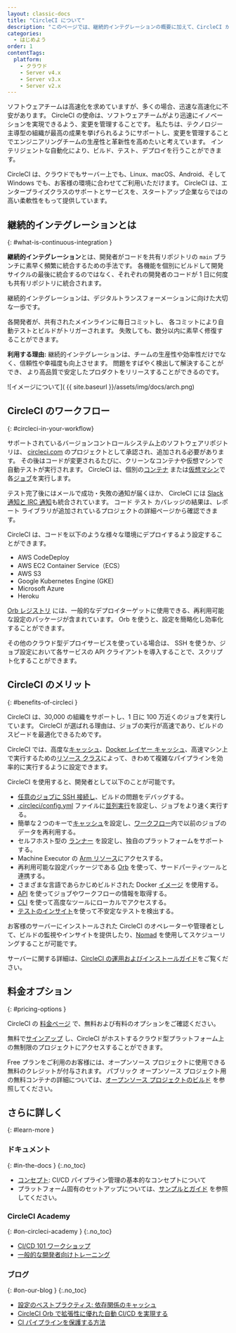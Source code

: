 ```yaml
---
layout: classic-docs
title: "CircleCI について"
description: "このページでは、継続的インテグレーションの概要に加えて、CircleCI がどのようにチーム開発の自動化を実現するかという点について説明します。 CircleCI は、ソフトウェアのビルド、テスト、デプロイを自動化します。"
categories:
  - はじめよう
order: 1
contentTags:
  platform:
    - クラウド
    - Server v4.x
    - Server v3.x
    - Server v2.x
---
```


ソフトウェアチームは高速化を求めていますが、多くの場合、迅速な高速化に不安があります。 CircleCI の使命は、ソフトウェアチームがより迅速にイノベーションを実現できるよう、変更を管理することです。 私たちは、テクノロジー主導型の組織が最高の成果を挙げられるようにサポートし、変更を管理することでエンジニアリングチームの生産性と革新性を高めたいと考えています。 インテリジェントな自動化により、ビルド、テスト、デプロイを行うことができます。

CircleCI は、クラウドでもサーバー上でも、Linux、macOS、Android、そして Windows でも、お客様の環境に合わせてご利用いただけます。 CircleCI は、エンタープライズクラスのサポートとサービスを、スタートアップ企業ならではの高い柔軟性をもって提供しています。

## 継続的インテグレーションとは
{: #what-is-continuous-integration }

**継続的インテグレーション**とは、開発者がコードを共有リポジトリの `main` ブランチに素早く頻繁に統合するための手法です。 各機能を個別にビルドして開発サイクルの最後に統合するのではなく、それぞれの開発者のコードが 1 日に何度も共有リポジトリに統合されます。

継続的インテグレーションは、デジタルトランスフォーメーションに向けた大切な一歩です。

各開発者が、共有されたメインラインに毎日コミットし、 各コミットにより自動テストとビルドがトリガーされます。 失敗しても、数分以内に素早く修復することができます。

**利用する理由:** 継続的インテグレーションは、チームの生産性や効率性だけでなく、信頼性や幸福度も向上させます。 問題をすばやく検出して解決することができ、 より高品質で安定したプロダクトをリリースすることができるのです。

![イメージについて]( {{ site.baseurl }}/assets/img/docs/arch.png)

## CircleCI のワークフロー
{: #circleci-in-your-workflow}

サポートされているバージョンコントロールシステム上のソフトウェアリポジトリは、 [circleci.com](https://circleci.com) のプロジェクトとして承認され、追加される必要があります。 その後はコードが変更されるたびに、クリーンなコンテナや仮想マシンで自動テストが実行されます。 CircleCI は、個別の[コンテナ]({{site.baseurl}}/ja/glossary/#container) または[仮想マシン](https://circleci.com/developer/images?imageType=machine)で 各[ジョブ]({{site.baseurl}}/ja/glossary/#job)を実行します。

テスト完了後にはメールで成功・失敗の通知が届くほか、 CircleCI には [Slack 通知と IRC 通知]({{site.baseurl}}/ja/notifications)も統合されています。 コード テスト カバレッジの結果は、レポート ライブラリが追加されているプロジェクトの詳細ページから確認できます。

CircleCI は、コードを以下のような様々な環境にデプロイするよう設定することができます。
- AWS CodeDeploy
- AWS EC2 Container Service（ECS）
- AWS S3
- Google Kubernetes Engine (GKE)
- Microsoft Azure
- Heroku

[Orb レジストリ](https://circleci.com/developer/orbs) には、一般的なデプロイターゲットに使用できる、再利用可能な設定のパッケージが含まれています。 Orb を使うと、設定を簡略化し効率化することができます。

その他のクラウド型デプロイサービスを使っている場合は、 SSH を使うか、ジョブ設定において各サービスの API クライアントを導入することで、スクリプト化することができます。

## CircleCI のメリット
{: #benefits-of-circleci }

CircleCI は、30,000 の組織をサポートし、1 日に 100 万近くのジョブを実行しています。 CircleCI が選ばれる理由は、ジョブの実行が高速であり、ビルドのスピードを最適化できるためです。

CircleCI では、高度な[キャッシュ]({{site.baseurl}}/ja/caching/)、[Docker レイヤー キャッシュ]({{site.baseurl}}/ja/docker-layer-caching/)、高速マシン上で実行するための[リソース クラス]({{site.baseurl}}/ja/optimizations/#resource-class)によって、きわめて複雑なパイプラインを効率的に実行するように設定できます。

CircleCI を使用すると、開発者として以下のことが可能です。
- [任意のジョブに SSH 接続し]({{site.baseurl}}/ja/ssh-access-jobs/)、ビルドの問題をデバッグする。
- [.circleci/config.yml]({{site.baseurl}}/ja/configuration-reference/) ファイルに[並列実行]({{site.baseurl}}/ja/parallelism-faster-jobs/)を設定し、ジョブをより速く実行する。
- 簡単な２つのキーで[キャッシュ]({{site.baseurl}}/ja/caching/)を設定し、[ワークフロー]({{site.baseurl}}/ja/workflows/)内で以前のジョブのデータを再利用する。
- セルフホスト型の [ランナー]({{site.baseurl}}/ja/runner-overview/) を設定し、独自のプラットフォームをサポートする。
- Machine Executor の [Arm リソース]({{site.baseurl}}/ja/arm-resources/)にアクセスする。
- 再利用可能な設定パッケージである [Orb]({{site.baseurl}}/ja/orb-intro/) を使って、サードパーティツールと連携する。
- さまざまな言語であらかじめビルドされた Docker [イメージ]({{site.baseurl}}/ja/circleci-images/) を使用する。
- [API](https://circleci.com/docs/api/v2/) を使ってジョブやワークフローの情報を取得する。
- [CLI]({{site.baseurl}}/ja/local-cli/) を使って高度なツールにローカルでアクセスする。
- [テストのインサイト]({{site.baseurl}}/ja/insights-tests/)を使って不安定なテストを検出する。

お客様のサーバーにインストールされた CircleCI のオペレーターや管理者として、ビルドの監視やインサイトを提供したり、[Nomad](https://www.nomadproject.io/) を使用してスケジューリングすることが可能です。

サーバーに関する詳細は、[CircleCI の運用およびインストールガイド]({{site.baseurl}}/ja/server-3-overview/)をご覧ください。

## 料金オプション
{: #pricing-options }

CircleCI の [料金ページ](https://circleci.com/ja/pricing/) で、無料および有料のオプションをご確認ください。

無料で[サインアップ](https://circleci.com/ja/signup/) し、CircleCI がホストするクラウド型プラットフォーム上の無制限のプロジェクトにアクセスすることができます。

Free プランをご利用のお客様には、オープンソース プロジェクトに使用できる無料のクレジットが付与されます。 パブリック オープンソース プロジェクト用の無料コンテナの詳細については、[オープンソース プロジェクトのビルド]({{site.baseurl}}/ja/oss/) を参照してください。

## さらに詳しく
{: #learn-more }

### ドキュメント
{: #in-the-docs }
{:.no_toc}
- [コンセプト]({{site.baseurl}}/ja/concepts/): CI/CD パイプライン管理の基本的なコンセプトについて
- プラットフォーム固有のセットアップについては、[サンプルとガイド]({{site.baseurl}}/ja/examples-and-guides-overview/) を参照してください。

### CircleCI Academy
{: #on-circleci-academy }
{:.no_toc}
- [CI/CD 101 ワークショップ](https://academy.circleci.com/cicd-basics?access_code=public-2021)
- [一般的な開発者向けトレーニング](https://academy.circleci.com/general-developer-training?access_code=public-2021)

### ブログ
{: #on-our-blog }
{:.no_toc}
- [設定のベストプラクティス: 依存関係のキャッシュ](https://circleci.com/blog/config-best-practices-dependency-caching/)
- [CircleCI Orb で拡張性に優れた自動 CI/CD を実現する](https://circleci.com/blog/automate-and-scale-your-ci-cd-with-circleci-orbs/)
- [CI パイプラインを保護する方法](https://circleci.com/blog/secure-ci-pipeline/)
